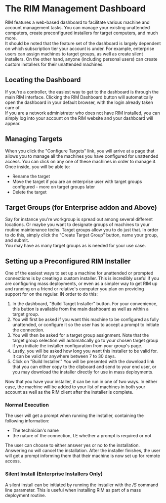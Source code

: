 # The RIM Management Dashboard
RIM features a  web-based dashboard to facilitate various machine and account management tasks. You can manage your existing unattended computers, create preconfigured installers for target computers, and much more.  
It should be noted that the feature set of the dashboard is largely dependent on which subscription tier your account is under. For example, enterprise users can assign machines to target groups, as well as create silent installers. On the other hand, anyone (including personal users) can create custom installers for their unattended machines.
## Locating the Dashboard
If you're a controller, the easiest way to get to the dashboard is through the main RIM interface. Clicking the RIM Dashboard button will automatically open the dashboard in your default browser, with the login already taken care of.  
If you are a network administrator who does not have RIM installed, you can simply log into your account on the RIM website and your dashboard will appear.
## Managing Targets
When you click the "Configure Targets" link, you will arrive at a page that allows you to manage all the machines you have configured for unattended access. You can click on any one of these machines in order to manage it. Once inside, you will be able to:
* Rename the target
* Move the target if you are an enterprise user with target groups configured - more on target groups later
* Delete the target
<!-- end -->
## Target Groups (for Enterprise addon and Above)
Say for instance you're workgroup is spread out among several different locations. Or maybe you want to designate groups of machines to your routine maintenance techs. Target groups allow you to do just that. In order to do this, simply click the "Create Target Group" button, name your group, and submit.  
You may have as many target groups as is needed for your use case. 
## Setting up a Preconfigured RIM Installer
One of the easiest ways to set up a machine for unattended or prompted connections is by creating a custom installer. This is incredibly useful if you are configuring mass deployments, or even as a simpler way to get RIM up and running on a friend or relative's computer you plan on providing support for on the regular.
IN order to do this:
1. In the dashboard, "Build Target Installer" button. For your convenience, this button is available from the main dashboard as well as within a target group.
1. You will first be asked if you want this machine to be configured as fully unattended, or configure it so the user has to accept a prompt to initiate the connection.
1. You will then be asked for a target group assignment. Note that the target group selection will automatically go to your chosen target group if you initiate the installer configuration from your group's page.
1. Lastly, you will be asked how long you want this installer to be valid for. It can be valid for anywhere between 7 to 30 days.
1. Click on "Build Installer." You will be presented with the download link that you can either copy to the clipboard and send to your end user, or you may download the installer directly for use in mass deployments.
<!-- end -->
Now that you have your installer, it can be run in one of two ways. In either case, the machine will be added to your list of machines in both your account as well as the RIM client after the installer is complete.
### Normal Execution
The user will get a prompt when running the installer, containing the following information:
* The technician's name
* the nature of the connection, I.E whether a prompt is required or not
<!-- end -->
The user can choose to either answer yes or no to the installation. Answering no will cancel the installation. After the installer finishes, the user will get a prompt informing them that their machine is now set up for remote access.
### Silent Install (Enterprise Installers Only)
A silent install can be initiated by running the installer with the */S* command line parameter. This is useful when installing RIM as part of a mass deployment routine.